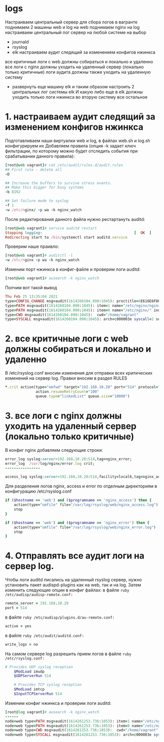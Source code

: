 # logs
Настраиваем центральный сервер для сбора логов
в вагранте поднимаем 2 машины web и log
на web поднимаем nginx
на log настраиваем центральный лог сервер на любой системе на выбор
- journald
- rsyslog
- elk
настраиваем аудит следящий за изменением конфигов нжинкса

все критичные логи с web должны собираться и локально и удаленно
все логи с nginx должны уходить на удаленный сервер (локально только критичные)
логи аудита должны также уходить на удаленную систему


* развернуть еще машину elk
и таким образом настроить 2 центральных лог системы elk И какую либо еще
в elk должны уходить только логи нжинкса
во вторую систему все остальное

# 1. настраиваем аудит следящий за изменением конфигов нжинкса

Подготавливаем наши виртуалки web и log, в файлах web.sh и log.sh конфигурируем их 
Добавляем правила (опция -k задает ключ фильтрации, по которому можно будет отследить события при срабатывании данного правила):
```ruby
[root@web vagrant]# cat /etc/audit/rules.d/audit.rules
## First rule - delete all
-D

## Increase the buffers to survive stress events.
## Make this bigger for busy systems
-b 8192

## Set failure mode to syslog
-f 1
-w /etc/nginx/ -p wa -k nginx_watch
```
После редактирования данного файла нужно рестартануть auditd:
```ruby
[root@web vagrant]# service auditd restart
Stopping logging:                                          [  OK  ]
Redirecting start to /bin/systemctl start auditd.service
```
Проверим наше праивло:
```ruby
[root@web vagrant]# auditctl -l
-w /etc/nginx -p wa -k nginx_watch
```
Изменим порт нжинкса в конфиг-файле и проверим логи auditd:
```ruby
[root@web vagrant]# ausearch -k nginx_watch
```
Полчим вот такой вывод
```ruby
Thu Feb 25 13:35:04 2021
type=CONFIG_CHANGE msg=audit(1614260104.090:1045): proctitle=6E616E6F002F6574632F6E67696E782F6E67696E782E636F6E66
type=PATH msg=audit(1614260104.090:1045): item=1 name="/etc/nginx/nginx.conf" inode=67147343 dev=fd:00 mode=0100644 ouid=0 ogid=0 rdev=00:00 obj=system_u:object_r:httpd_config_t:s0 objtype=NORMAL cap_fp=0000000000000000 cap_fi=0000000000000000 cap_fe=0 cap_fver=0
type=PATH msg=audit(1614260104.090:1045): item=0 name="/etc/nginx/" inode=67147329 dev=fd:00 mode=040755 ouid=0 ogid=0 rdev=00:00 obj=system_u:object_r:httpd_config_t:s0 objtype=PARENT cap_fp=0000000000000000 cap_fi=0000000000000000 cap_fe=0 cap_fver=0
type=CWD msg=audit(1614260104.090:1045):  cwd="/home/vagrant"
type=SYSCALL msg=audit(1614260104.090:1045): arch=c000003e syscall=2 success=yes exit=3 a0=26f9c60 a1=241 a2=1b6 a3=7ffddae741e0 items=2 ppid=3762 pid=3883 auid=1000 uid=0 gid=0 euid=0 suid=0 fsuid=0 egid=0 sgid=0 fsgid=0 tty=pts0 ses=5 comm="nano" exe="/usr/bin/nano" subj=unconfined_u:unconfined_r:unconfined_t:s0-s0:c0.c1023 key="nginx_watch"
```

# 2. все критичные логи с web должны собираться и локально и удаленно
В /etc/rsyslog.conf вносим изменения для отправки всех критических изменений на сервер log. Правки вносим в раздел RULES
```ruby
*.crit action(type="omfwd" target="192.168.10.20" port="514" protocol="tcp"
              action.resumeRetryCount="100"
              queue.type="linkedList" queue.size="10000")
 ```
 
 # 3. все логи с nginx должны уходить на удаленный сервер (локально только критичные)

В конфиг nginx добавляем следующие строки:
``` ruby
error_log syslog:server=192.168.10.20:514,tag=nginx_error;
error_log  /var/log/nginx/error.log crit;
----------------

access_log syslog:server=192.168.10.20:514,facility=local6,tag=nginx_access,severity=info main;
```
Для разделения логов nginx, access и error по отделным директориям в конфигурацию /etc/rsyslog.conf
```ruby
if ($hostname == 'web') and ($programname == 'nginx_access') then {
    action(type="omfile" file="/var/log/rsyslog/web/nginx_access.log")
    stop
}

if ($hostname == 'web') and ($programname == 'nginx_error') then {
    action(type="omfile" file="/var/log/rsyslog/web/nginx_error.log")
    stop
}
```

# 4. Отправлять все аудит логи на сервер log.
Чтобы логи auditd писались на удаленный rsyslog сервер, нужно установить пакет audispd-plugins как на  web, так и на  log. Затем изменить следующие опции в конфиг файлах:
в файле ```ruby  /etc/audisp/audisp-remote.conf: ```
```ruby
remote_server = 192.168.10.20
port = 514
```
в файле ```ruby /etc/audisp/plugins.d/au-remote.conf:```
```ruby
active = yes
```
в файле ```ruby /etc/audit/auditd.conf: ```
```ruby
write_logs = no
```
На самом сервере log разрешить прием логов в файле ```ruby /etc/rsyslog.conf:```
```ruby
# Provides UDP syslog reception
	$ModLoad imudp
	$UDPServerRun 514

	# Provides TCP syslog reception
	$ModLoad imtcp
	$InputTCPServerRun 514
```  
Изменим  конфиг нжинкса  и проверим логи auditd:
```ruby
[root@log vagrant]# ausearch -k nginx_watch
------
node=web type=PATH msg=audit(1614261253.736:1053): item=1 name="/etc/nginx/nginx.conf" inode=67147343 dev=fd:00 mode=0100644 ouid=0 ogid=0 rdev=00:00 obj=system_u:object_r:httpd_config_t:s0 objtype=NORMAL cap_fp=0000000000000000 cap_fi=0000000000000000 cap_fe=0 cap_fver=0
node=web type=PATH msg=audit(1614261253.736:1053): item=0 name="/etc/nginx/" inode=67147329 dev=fd:00 mode=040755 ouid=0 ogid=0 rdev=00:00 obj=system_u:object_r:httpd_config_t:s0 objtype=PARENT cap_fp=0000000000000000 cap_fi=0000000000000000 cap_fe=0 cap_fver=0
node=web type=CWD msg=audit(1614261253.736:1053):  cwd="/home/vagrant"
node=web type=SYSCALL msg=audit(1614261253.736:1053): arch=c000003e syscall=2 success=yes exit=3 a0=1565cc0 a1=241 a2=1b6 a3=7ffc79db77e0 items=2 ppid=3762 pid=4038 auid=1000 uid=0 gid=0 euid=0 suid=0 fsuid=0 egid=0 sgid=0 fsgid=0 tty=pts0 ses=5 comm="nano" exe="/usr/bin/nano" subj=unconfined_u:unconfined_r:unconfined_t:s0-s0:c0.c1023 key="nginx_watch"
```

